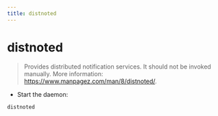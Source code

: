 ```yaml
---
title: distnoted
---
```

# distnoted

> Provides distributed notification services.
> It should not be invoked manually.
> More information: <https://www.manpagez.com/man/8/distnoted/>.

- Start the daemon:

`distnoted`
